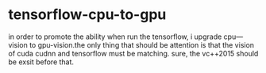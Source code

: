 # tensorflow-cpu-to-gpu
in order to promote the ability when run the tensorflow, i upgrade cpu—vision to gpu-vision.the only thing that should be attention is that the vision of cuda cudnn and tensorflow must be matching. sure, the vc++2015 should be exsit before that.
